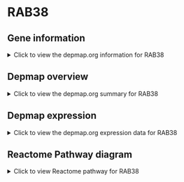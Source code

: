 <h1>RAB38</h1>

<h2>Gene information</h2>
<details>
  <summary>Click to view the depmap.org information for RAB38</summary>
  <iframe src="https://depmap.org/portal/gene/RAB38?tab=about" style="border:none;width:100%;height:800px"></iframe>
</details>

<h2>Depmap overview</h2>
<details>
  <summary>Click to view the depmap.org summary for RAB38</summary>
  <iframe src="https://depmap.org/portal/gene/RAB38?tab=overview" style="border:none;width:100%;height:800px"></iframe>
</details>

<h2>Depmap expression</h2>
<details>
  <summary>Click to view the depmap.org expression data for RAB38</summary>
  <iframe src="https://depmap.org/portal/gene/RAB38?tab=characterization" style="border:none;width:100%;height:800px"></iframe>
</details>



<h2>Reactome Pathway diagram</h2>
<details>
  <summary>Click to view Reactome pathway for RAB38</summary>
  <p>RAB GEFs exchange GTP for GDP on RABs</p>
  <iframe src="https://reactome.org/PathwayBrowser/#/R-HSA-8876198" style="border:none;width:100%;height:800px"></iframe>
</details>



